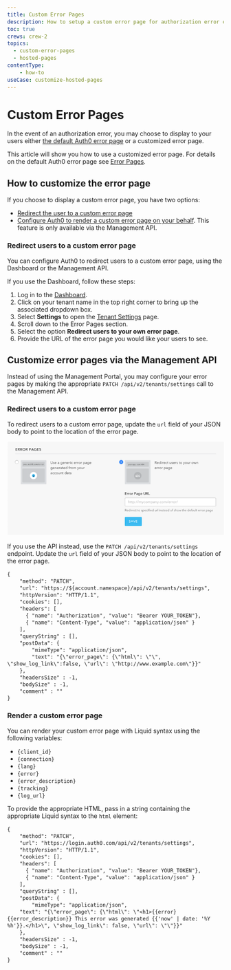 ```yaml
---
title: Custom Error Pages
description: How to setup a custom error page for authorization error events.
toc: true
crews: crew-2
topics:
  - custom-error-pages
  - hosted-pages
contentType:
    - how-to
useCase: customize-hosted-pages
---
```

# Custom Error Pages

In the event of an authorization error, you may choose to display to your users either [the default Auth0 error page](/hosted-pages/error-pages) or a customized error page.

This article will show you how to use a customized error page. For details on the default Auth0 error page see [Error Pages](/hosted-pages/error-pages).

## How to customize the error page

If you choose to display a custom error page, you have two options:

-  [Redirect the user to a custom error page](#redirect-users-to-a-custom-error-page)
-  [Configure Auth0 to render a custom error page on your behalf](#render-a-custom-error-page). This feature is only available via the Management API.

### Redirect users to a custom error page

You can configure Auth0 to redirect users to a custom error page, using the Dashboard or the Management API.

If you use the Dashboard, follow these steps:

1. Log in to the [Dashboard](${manage_url}).
1. Click on your tenant name in the top right corner to bring up the associated dropdown box.
1. Select **Settings** to open the [Tenant Settings](${manage_url}/#/tenant/) page.
1. Scroll down to the Error Pages section.
1. Select the option **Redirect users to your own error page**.
1. Provide the URL of the error page you would like your users to see.

## Customize error pages via the Management API

Instead of using the Management Portal, you may configure your error pages by making the appropriate `PATCH /api/v2/tenants/settings` call to the Management API.

### Redirect users to a custom error page

To redirect users to a custom error page, update the `url` field of your JSON body to point to the location of the error page.

![Error Page Redirect Option](/media/articles/error-pages/redirect-error-page.png)

If you use the API instead, use the `PATCH /api/v2/tenants/settings` endpoint. Update the `url` field of your JSON body to point to the location of the error page.

```har
{
    "method": "PATCH",
    "url": "https://${account.namespace}/api/v2/tenants/settings",
    "httpVersion": "HTTP/1.1",
    "cookies": [],
    "headers": [
      { "name": "Authorization", "value": "Bearer YOUR_TOKEN"},
      { "name": "Content-Type", "value": "application/json" }
    ],
    "queryString" : [],
    "postData": {
        "mimeType": "application/json",
        "text": "{\"error_page\": {\"html\": \"\", \"show_log_link\":false, \"url\": \"http://www.example.com\"}}"
    },
    "headersSize" : -1,
    "bodySize" : -1,
    "comment" : ""
}
```

### Render a custom error page

You can render your custom error page with Liquid syntax using the following variables:

* `{client_id}`
* `{connection}`
* `{lang}`
* `{error}`
* `{error_description}`
* `{tracking}`
* `{log_url}`

To provide the appropriate HTML, pass in a string containing the appropriate Liquid syntax to the `html` element:

```har
{
    "method": "PATCH",
    "url": "https://login.auth0.com/api/v2/tenants/settings",
    "httpVersion": "HTTP/1.1",
    "cookies": [],
    "headers": [
      { "name": "Authorization", "value": "Bearer YOUR_TOKEN"},
      { "name": "Content-Type", "value": "application/json" }
    ],
    "queryString" : [],
    "postData": {
        "mimeType": "application/json",
    "text": "{\"error_page\": {\"html\": \"<h1>{{error} {{error_description}} This error was generated {{'now' | date: '%Y %h'}}.</h1>\", \"show_log_link\": false, \"url\": \"\"}}"
    },
    "headersSize" : -1,
    "bodySize" : -1,
    "comment" : ""
}
```

